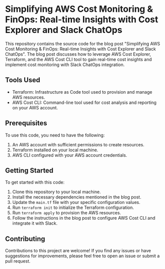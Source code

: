 # Simplifying AWS Cost Monitoring & FinOps: Real-time Insights with Cost Explorer and Slack ChatOps

This repository contains the source code for the blog post "Simplifying AWS Cost Monitoring & FinOps: Real-time Insights with Cost Explorer and Slack ChatOps". The blog post discusses how to leverage AWS Cost Explorer, Terraform, and the AWS Cost CLI tool to gain real-time cost insights and implement cost monitoring with Slack ChatOps integration.

## Tools Used

- Terraform: Infrastructure as Code tool used to provision and manage AWS resources.
- AWS Cost CLI: Command-line tool used for cost analysis and reporting on your AWS account.

## Prerequisites

To use this code, you need to have the following:

1. An AWS account with sufficient permissions to create resources.
2. Terraform installed on your local machine.
3. AWS CLI configured with your AWS account credentials.

## Getting Started

To get started with this code:

1. Clone this repository to your local machine.
2. Install the necessary dependencies mentioned in the blog post.
3. Update the `main.tf` file with your specific configuration values.
4. Run `terraform init` to initialize the Terraform configuration.
5. Run `terraform apply` to provision the AWS resources.
6. Follow the instructions in the blog post to configure AWS Cost CLI and integrate it with Slack.

## Contributing

Contributions to this project are welcome! If you find any issues or have suggestions for improvements, please feel free to open an issue or submit a pull request.



